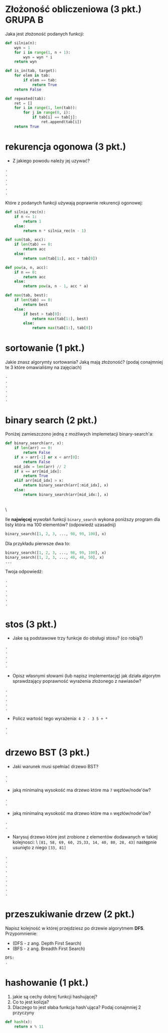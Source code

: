 # Złożoność obliczeniowa (3 pkt.) GRUPA B

Jaka jest złożoność podanych funkcji:

```python
def silnia(n):
    wyn = 1
    for i in range(1, n + 1):
        wyn = wyn * i
    return wyn
```

```python
def is_in(tab, target):
    for elem in tab:
        if elem == tab:
            return True
    return False
```

```python
def repeated(tab):
    ret = []
    for i in range(1, len(tab)):
        for j in range(0, i):
            if tab[i] == tab[j]:
                ret.append(tab[i])
    return True
```

# rekurencja ogonowa (3 pkt.)

- Z jakiego powodu należy jej uzywać?

```python
.
.
.
.
.
.
```

Które z podanych funkcji używają poprawnie rekurencji ogonowej:

```python
def silnia_rec(n):
    if n <= 1:
        return 1
    else:
        return n * silnia_rec(n - 1)
```

```python
def sum(tab, acc):
    if len(tab) == 0:
        return acc
    else:
        return sum(tab[1:], acc + tab[0])
```

```python
def pow(a, n, acc):
    if n == 0:
        return acc
    else:
        return pow(a, n - 1, acc * a)
```

```python
def max(tab, best):
    if len(tab) == 0:
        return best
    else:
        if best > tab[0]:
            return max(tab[1:], best)
        else:
            return max(tab[1:], tab[0])
```

# sortowanie (1 pkt.)

Jakie znasz algorymty sortowania? Jaką mają złożoność?
(podaj conajmniej te 3 które omawialiśmy na zajęciach)

```python
.
.
.
.
.
.
```


# binary search (2 pkt.)

Poniżej zamieszczono jedną z możliwych implemetacji binary-search'a:

```python
def binary_search(arr, x):
    if len(arr) == 0:
        return False
    if x > arr[-1] or x < arr[0]:
        return False
    mid_idx = len(arr) // 2
    if x == arr[mid_idx]:
        return True
    elif arr[mid_idx] > x:
        return binary_search(arr[:mid_idx], x)
    else:
        return binary_search(arr[mid_idx:], x)
```
\
\

Ile **najwięcej** wywołań funkcji `binary_search` wykona poniższy program dla listy która ma
100 elementów? (odpowiedź uzasadnij)

```python
binary_search([1, 2, 3, ..., 98, 99, 100], x)
```

Dla przykładu pierwsze dwa to:

```python
binary_search([1, 2, 3, ..., 98, 99, 100], x)
binary_search([1, 2, 3, ..., 48, 48, 50], x)
...
```

Twoja odpowiedź:
```python
.
.
.
.
.
.
```
# stos (3 pkt.)

- Jake są podstawowe trzy funkcje do obsługi stosu? (co robią?)
```python
.
.
.
.
.
```
- Opisz własnymi słowami (lub napisz implementację) jak działa algorytm sprawdzający
  poprawność wyrażenia złożonego z nawiasów?
```python
.
.
.
.
.
```
- Policz wartość tego wyrażenia: `4 2 - 3 5 + *`

```python
.
.
```
# drzewo BST (3 pkt.)

- Jaki warunek musi spełniać drzewo BST?

```python
.
.
```
- jaką minimalną wysokość ma drzewo które ma `7` węzłów/node'ów?

```python
.
.
```
- jaką minimalną wysokość ma drzewo które ma `n` węzłów/node'ów?

```python
.
.
```
- Narysuj drzewo które jest zrobione z elementów dodawanych w takiej kolejnosci: \\
`[81, 58, 69, 60, 25,33, 14, 40, 80, 28, 43]` następnie usunięto z niego `[33, 81]`

```python
.
.
.
.
.
.
.
.
.
```

# przeszukiwanie drzew (2 pkt.)

Napisz kolejność w której przejdziesz po drzewie algorytmem **DFS**.
Przypomnienie:
- (DFS - z ang. Depth First Search)
- (BFS - z ang. Breadth First Search)


```python
DFS:
.
```

# hashowanie (1 pkt.)

1. jakie są cechy dobrej funkcji hashującej?
2. Co to jest kolizja?
3. Dlaczego to jest słaba funkcja hash'ująca? Podaj conajmniej 2 przyczyny

```python
def hash(x):
    return x % 11
```
